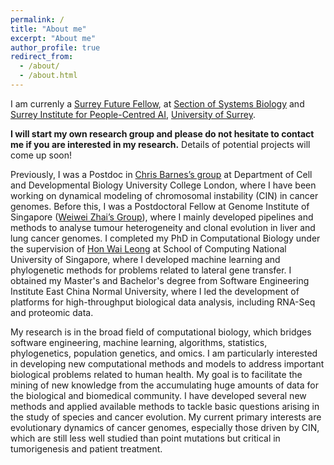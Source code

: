 ```yaml
---
permalink: /
title: "About me"
excerpt: "About me"
author_profile: true
redirect_from:
  - /about/
  - /about.html
---
```


I am currenly a [Surrey Future Fellow](https://www.surrey.ac.uk/research/work-with-us/research-fellowships), at [Section of Systems Biology](https://www.surrey.ac.uk/school-biosciences/research/section-systems-biology) and [Surrey Institute for People-Centred AI](https://www.surrey.ac.uk/artificial-intelligence), [University of Surrey](https://www.surrey.ac.uk). 

__I will start my own research group and please do not hesitate to contact me if you are interested in my research.__
Details of potential projects will come up soon! 

Previously, I was a Postdoc in [Chris Barnes’s group](https://ucl-cssb.github.io) at Department of Cell and Developmental Biology University College London, where I have been working on dynamical modeling of chromosomal instability (CIN) in cancer genomes. Before this, I was a Postdoctoral Fellow at Genome Institute of Singapore ([Weiwei Zhai’s Group](https://zhailab.cn/)), where I mainly developed pipelines and methods to analyse tumour heterogeneity and clonal evolution in liver and lung cancer genomes. I completed my PhD in Computational Biology under the supervision of [Hon Wai Leong](https://www.comp.nus.edu.sg/~leonghw/) at School of Computing National University of Singapore, where I developed machine learning and phylogenetic methods for problems related to lateral gene transfer. I obtained my Master's and Bachelor's degree from Software Engineering Institute East China Normal University, where I led the development of platforms for high-throughput biological data analysis, including RNA-Seq and proteomic data.

My research is in the broad field of computational biology, which bridges software engineering, machine learning, algorithms, statistics, phylogenetics, population genetics, and omics. I am particularly interested in developing new computational methods and models to address important biological problems related to human health. My goal is to facilitate the mining of new knowledge from the accumulating huge amounts of data for the biological and biomedical community. I have developed several new methods and applied available methods to tackle basic questions arising in the study of species and cancer evolution. My current primary interests are evolutionary dynamics of cancer genomes, especially those driven by CIN, which are still less well studied than point mutations but critical in tumorigenesis and patient treatment.